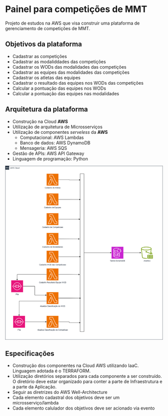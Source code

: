 # Painel para competições de MMT

Projeto de estudos na AWS que visa construir uma plataforma de gerenciamento de competições de MMT.

## Objetivos da plataforma

- Cadastrar as competições
- Cadastrar as modaliddades das competições
- Cadastrar os WODs das modalidades das competições
- Cadastrar as equipes das modalidades das competições
- Cadastrar os atletas das equipes
- Cadastrar o resultado das equipes nos WODs das competições
- Calcular a pontuação das equipes nos WODs
- Calcular a pontuação das equipes nas modalidades

## Arquitetura da plataforma

- Construção na Cloud **AWS**
- Utilização de arquitetura de Microsserviços
- Utilização de componentes *serveless* da **AWS**
  - Computacional: AWS Lambdas
  - Banco de dados: AWS DynamoDB
  - Mensageria: AWS SQS
- Gestão de APIs: AWS API Gateway
- Linguagem de programação: Python

![Desenho de arquitetura](Projetinho.png "Desenho de arquitetura")

## Especificações

- Construção dos componentes na Cloud AWS utilizando IaaC. Linguagem adotada é o TERRAFORM.
- Utilização diretórios separados para cada componente a ser construído. O diretório deve estar organizado para conter a parte de Infraestrutura e a parte da Aplicação.
- Seguir as diretrizes do AWS Well-Architecture
- Cada elemento cadastral dos objetivos deve ser um microsserviço/lambda
- Cada elemento calulador dos objetivos deve ser acionado via evento
